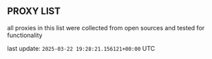 ## PROXY LIST

all proxies in this list were collected from open sources and tested for functionality

last update: `2025-03-22 19:28:21.156121+00:00` UTC
